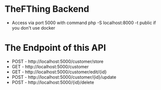 # TheFThing Backend

- Access via port 5000 with command php -S localhost:8000 -t public if you don't use docker 

# The Endpoint of this API
- POST - http://localhost:5000/customer/store
- GET - http://localhost:5000/customer
- GET - http://localhost:5000/customer/edit/{id}
- POST - http://localhost:5000/customer/{id}/update
- POST - http://localhost:5000/{id}/delete
